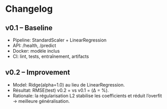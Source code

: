 # Changelog
## v0.1 – Baseline
- Pipeline: StandardScaler + LinearRegression
- API: /health, /predict
- Docker: modèle inclus
- CI: lint, tests, entraînement, artifacts
## v0.2 – Improvement
- Model: Ridge(alpha=1.0) au lieu de LinearRegression.
- Résultat: RMSE(test) v0.2 = <remplacer> vs v0.1 = <remplacer> (Δ = <remplacer>%).
- Rationale: la régularisation L2 stabilise les coefficients et réduit l’overfit → meilleure généralisation.
